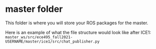 # master folder
This folder is where you will store your ROS packages for the master. 

Here is an example of what the file structure would look like after ICE1:
`master_ws/src/ece495_fall2021-USERNAME/master/ice1/src/chat_publisher.py`
